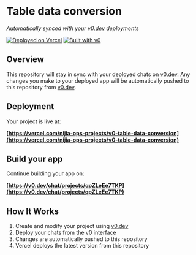# Table data conversion

*Automatically synced with your [v0.dev](https://v0.dev) deployments*

[![Deployed on Vercel](https://img.shields.io/badge/Deployed%20on-Vercel-black?style=for-the-badge&logo=vercel)](https://vercel.com/nijia-ops-projects/v0-table-data-conversion)
[![Built with v0](https://img.shields.io/badge/Built%20with-v0.dev-black?style=for-the-badge)](https://v0.dev/chat/projects/qpZLeEe7TKP)

## Overview

This repository will stay in sync with your deployed chats on [v0.dev](https://v0.dev).
Any changes you make to your deployed app will be automatically pushed to this repository from [v0.dev](https://v0.dev).

## Deployment

Your project is live at:

**[https://vercel.com/nijia-ops-projects/v0-table-data-conversion](https://vercel.com/nijia-ops-projects/v0-table-data-conversion)**

## Build your app

Continue building your app on:

**[https://v0.dev/chat/projects/qpZLeEe7TKP](https://v0.dev/chat/projects/qpZLeEe7TKP)**

## How It Works

1. Create and modify your project using [v0.dev](https://v0.dev)
2. Deploy your chats from the v0 interface
3. Changes are automatically pushed to this repository
4. Vercel deploys the latest version from this repository
